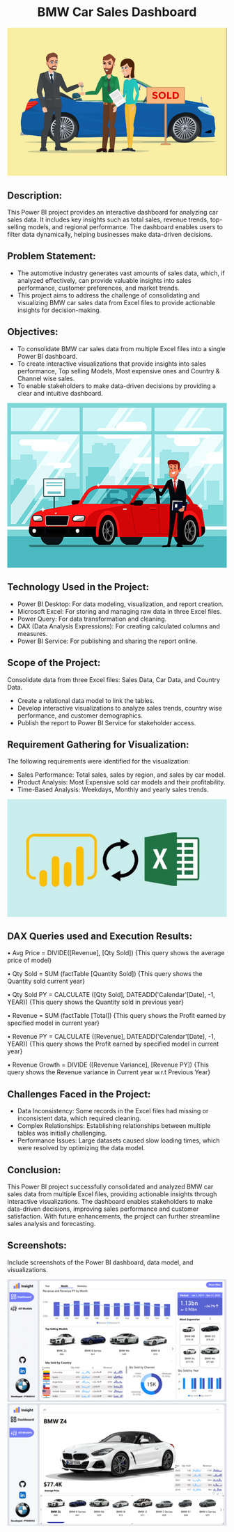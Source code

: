 # <div align="center">BMW Car Sales Dashboard</div>

![Intro](https://github.com/PyanshuXd/Car_Sales-Power-BI-/blob/13a4e20944fd360cdfe9e47826ffb02c6084015c/Images%20Used/dash.png)

## Description:
This Power BI project provides an interactive dashboard for analyzing car sales data. It includes key insights such as total sales, revenue trends, top-selling models, and regional performance. The dashboard enables users to filter data dynamically, helping businesses make data-driven decisions.

## Problem Statement:
- The automotive industry generates vast amounts of sales data, which, if analyzed effectively, can provide valuable insights into sales performance, customer preferences, and market trends.
- This project aims to address the challenge of consolidating and visualizing BMW car sales data from Excel files to provide actionable insights for decision-making.

## Objectives:
- To consolidate BMW car sales data from multiple Excel files into a single Power BI dashboard.
- To create interactive visualizations that provide insights into sales performance, Top selling Models, Most expensive ones and Country & Channel wise sales.
- To enable stakeholders to make data-driven decisions by providing a clear and intuitive dashboard.

![Objective](https://github.com/PyanshuXd/Car_Sales-Power-BI-/blob/4d21e0d474381dba5af9f3daa155ac409863d1b7/Images%20Used/pngtree-car-salesman-in-dealer-showroom-image_77441.png)

## Technology Used in the Project:
- Power BI Desktop: For data modeling, visualization, and report creation.
- Microsoft Excel: For storing and managing raw data in three Excel files.
- Power Query: For data transformation and cleaning.
- DAX (Data Analysis Expressions): For creating calculated columns and measures.
- Power BI Service: For publishing and sharing the report online.

## Scope of the Project:
Consolidate data from three Excel files: Sales Data, Car Data, and Country Data.
- Create a relational data model to link the tables.
- Develop interactive visualizations to analyze sales trends, country wise performance, and customer demographics.
- Publish the report to Power BI Service for stakeholder access.

## Requirement Gathering for Visualization:
The following requirements were identified for the visualization:
- Sales Performance: Total sales, sales by region, and sales by car model.
- Product Analysis: Most Expensive sold car models and their profitability.
- Time-Based Analysis: Weekdays, Monthly and yearly sales trends.

![requirement](https://github.com/PyanshuXd/Car_Sales-Power-BI-/blob/c13753c2613c9ed4cbb00d12036099641b054ffb/Images%20Used/Bi%20x%20excel.png)

## DAX Queries used and Execution Results:

•	Avg Price = DIVIDE([Revenue], [Qty Sold])
{This query shows the average price of model}

•	Qty Sold = SUM (factTable [Quantity Sold])
{This query shows the Quantity sold current year}

•	Qty Sold PY = CALCULATE ([Qty Sold], DATEADD('Calendar'[Date], -1, YEAR))
{This query shows the Quantity sold in previous year}

•	Revenue = SUM (factTable [Total])
{This query shows the Profit earned by specified model in current year}

•	Revenue PY = CALCULATE ([Revenue], DATEADD('Calendar'[Date], -1, YEAR))
{This query shows the Profit earned by specified model in current year}

•	Revenue Growth = DIVIDE ([Revenue Variance], [Revenue PY])
{This query shows the Revenue variance in Current year w.r.t Previous Year}

## Challenges Faced in the Project:
- Data Inconsistency: Some records in the Excel files had missing or inconsistent data, which required cleaning.
- Complex Relationships: Establishing relationships between multiple tables was initially challenging.
- Performance Issues: Large datasets caused slow loading times, which were resolved by optimizing the data model.

## Conclusion:
This Power BI project successfully consolidated and analyzed BMW car sales data from multiple Excel files, providing actionable insights through interactive visualizations. The dashboard enables stakeholders to make data-driven decisions, improving sales performance and customer satisfaction. With future enhancements, the project can further streamline sales analysis and forecasting.

## Screenshots:
Include screenshots of the Power BI dashboard, data model, and visualizations.

![Page 1](https://github.com/PyanshuXd/Car_Sales-Power-BI-/blob/d09efbc92f3a0edaa8bf5607ab7f485b6facfba3/Images%20Used/page1.png)
![Page 2](https://github.com/PyanshuXd/Car_Sales-Power-BI-/blob/d09efbc92f3a0edaa8bf5607ab7f485b6facfba3/Images%20Used/page2.png)
